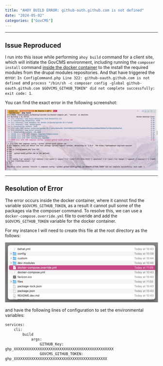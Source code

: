 ```yaml
---
title: "AHOY BUILD ERROR: github-outh.github.com is not defined"
date: "2024-05-02"
categories: ["GovCMS"]
---
```






---

## Issue Reproduced

I run into this issue while performing `ahoy build` command for a client site, which will initiate the GovCMS environment, including running the `composer install` command <u>inside the docker container</u> to the install the required modules from the drupal modules repositories. And that have triggered the error: `In ConfigCommand.php Line 322: github-oauth.github.com is not defined `and `process "/bin/sh -c composer config -global github-oauth.github.com $GOVCMS_GITHUB_TOKEN" did not complete successfully: exit code: 1`.

You can find the exact error in the following screenshot:

![2024-05-02T111134](2024-05-02T111134.jpg)



---

## Resolution of Error

The error occurs inside the docker container, where it cannot find the variable `$GOVCMS_GITHUB_TOKEN`, as a result it cannot pull some of the packages via the composer command. To resolve this, we can use a `docker-compose.override.yml` file to overide and add the `$GOVCMS_GITHUB_TOKEN` variable for the docker container.

For my instance I will need to create this file at the root directory as the follows:

![2024-05-02T171646](2024-05-02T171646.jpg)

and have the following lines of configuration to set the environmental variables:

```
services:
	cli:
		build
			args:
				GITHUB_Key: ghp_XXXXXXXXXXXXXXXXXXXXXXXXXXXXXXXXXXXXXXXXXXXXXX
				GOVCMS_GITHUB_TOKEN: ghp_XXXXXXXXXXXXXXXXXXXXXXXXXXXXXXXXXXXXXXXXXXX
```



